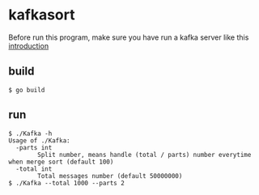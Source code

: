 # kafkasort

Before run this program, make sure you have run a kafka server like this [introduction](https://kafka.apache.org/quickstart)

## build

```shell
$ go build
```

## run

```shell
$ ./Kafka -h
Usage of ./Kafka:
  -parts int
        Split number, means handle (total / parts) number everytime when merge sort (default 100)
  -total int
        Total messages number (default 50000000)
$ ./Kafka --total 1000 --parts 2
```


